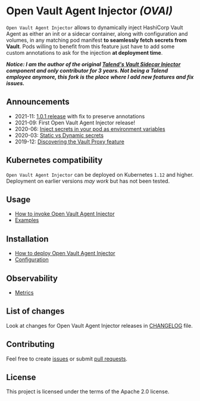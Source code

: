 
# Open Vault Agent Injector *(OVAI)*

`Open Vault Agent Injector` allows to dynamically inject HashiCorp Vault Agent as either an init or a sidecar container, along with configuration and volumes, in any matching pod manifest **to seamlessly fetch secrets from Vault**. Pods willing to benefit from this feature just have to add some custom annotations to ask for the injection **at deployment time**.

***Notice: I am the author of the original [Talend's Vault Sidecar Injector](https://github.com/Talend/vault-sidecar-injector) component and only contributor for 3 years. Not being a Talend employee anymore, this fork is the place where I add new features and fix issues.***

## Announcements

- 2021-11: [1.0.1 release](https://github.com/asaintsever/open-vault-agent-injector/releases/tag/v1.0.1) with fix to preserve annotations
- 2021-09: First Open Vault Agent Injector release!
- 2020-06: [Inject secrets in your pod as environment variables](doc/announcements/Injecting-secrets-in-env.md)
- 2020-03: [Static vs Dynamic secrets](doc/announcements/Static-vs-Dynamic-Secrets.md)
- 2019-12: [Discovering the Vault Proxy feature](doc/announcements/Discovering-Vault-Proxy.md)

## Kubernetes compatibility

`Open Vault Agent Injector` can be deployed on Kubernetes `1.12` and higher. Deployment on earlier versions *may work* but has not been tested.

## Usage

- [How to invoke Open Vault Agent Injector](doc/Usage.md)
- [Examples](doc/Examples.md)

## Installation

- [How to deploy Open Vault Agent Injector](doc/Deploy.md)
- [Configuration](doc/Configuration.md)

## Observability

- [Metrics](doc/Metrics.md)

## List of changes

Look at changes for Open Vault Agent Injector releases in [CHANGELOG](CHANGELOG.md) file.

## Contributing

Feel free to create [issues](https://github.com/asaintsever/open-vault-agent-injector/issues) or submit [pull requests](https://github.com/asaintsever/open-vault-agent-injector/pulls).

## License

This project is licensed under the terms of the Apache 2.0 license.
